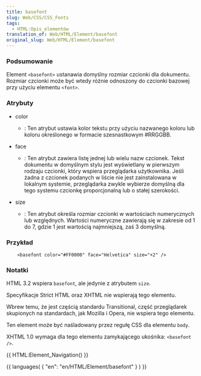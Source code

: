 ```yaml
---
title: basefont
slug: Web/CSS/CSS_Fonts
tags:
  - HTML:Opis_elementów
translation_of: Web/HTML/Element/basefont
original_slug: Web/HTML/Element/basefont
---
```

### Podsumowanie

Element `<basefont>` ustanawia domyślny rozmiar czcionki dla dokumentu. Rozmiar czcionki może być wtedy różnie odnoszony do czcionki bazowej przy użyciu elementu `<font>`.

### Atrybuty

- color
  - : Ten atrybut ustawia kolor tekstu przy użyciu nazwanego koloru lub koloru określonego w formacie szesnastkowym #RRGGBB.

- face
  - : Ten atrybut zawiera listę jednej lub wielu nazw czcionek. Tekst dokumentu w domyślnym stylu jest wyświetlany w pierwszym rodzaju czcionki, który wspiera przeglądarka użytkownika. Jeśli żadna z czcionek podanych w liście nie jest zainstalowana w lokalnym systemie, przeglądarka zwykle wybierze domyślną dla tego systemu czcionkę proporcjonalną lub o stałej szerokości.

- size
  - : Ten atrybut określa rozmiar czcionki w wartościach numerycznych lub względnych. Wartości numeryczne zawierają się w zakresie od 1 do 7, gdzie 1 jest wartością najmniejszą, zaś 3 domyślną.

### Przykład

        <basefont color="#FF0000" face="Helvetica" size="+2" />

### Notatki

HTML 3.2 wspiera `basefont`, ale jedynie z atrybutem `size`.

Specyfikacje Strict HTML oraz XHTML nie wspierają tego elementu.

Wbrew temu, że jest częścią standardu Transitional, część przeglądarek skupionych na standardach, jak Mozilla i Opera, nie wspiera tego elementu.

Ten element może być naśladowany przez regułę CSS dla elementu `body`.

XHTML 1.0 wymaga dla tego elementu zamykającego ukośnika: `<basefont />`.

{{ HTML:Element_Navigation() }}

{{ languages( { "en": "en/HTML/Element/basefont" } ) }}

